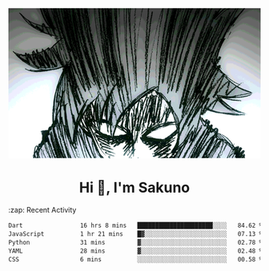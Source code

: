 <body>
<h1 align="center"></h1>
<br>
<div align="center">
<img width="auto" height="300" src="Img/mobFreakoutLonger.gif"/>
</div>
</div>
<h1 align="center">Hi 👋, I'm Sakuno</h1>
:zap: Recent Activity

<!--START_SECTION:waka-->

```txt
Dart                16 hrs 8 mins   █████████████████████░░░░   84.62 %
JavaScript          1 hr 21 mins    █▓░░░░░░░░░░░░░░░░░░░░░░░   07.13 %
Python              31 mins         ▓░░░░░░░░░░░░░░░░░░░░░░░░   02.78 %
YAML                28 mins         ▓░░░░░░░░░░░░░░░░░░░░░░░░   02.48 %
CSS                 6 mins          ░░░░░░░░░░░░░░░░░░░░░░░░░   00.58 %
```

<!--END_SECTION:waka-->
